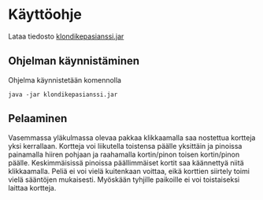 # **Käyttöohje**

Lataa tiedosto [klondikepasianssi.jar](https://github.com/VolmarKa/otmPasianssi/releases/tag/Viikko6)

## **Ohjelman käynnistäminen**

Ohjelma käynnistetään komennolla

```
java -jar klondikepasianssi.jar
```

## **Pelaaminen**

Vasemmassa yläkulmassa olevaa pakkaa klikkaamalla saa nostettua kortteja yksi kerrallaan. Kortteja voi liikutella toistensa päälle yksittäin ja pinoissa painamalla hiiren pohjaan ja raahamalla kortin/pinon toisen kortin/pinon päälle. Keskimmäisissä pinoissa päällimmäiset kortit saa käännettyä niitä klikkaamalla. Peliä ei voi vielä kuitenkaan voittaa, eikä korttien siirtely toimi vielä sääntöjen mukaisesti. Myöskään tyhjille paikoille ei voi toistaiseksi laittaa kortteja.

